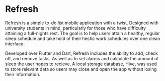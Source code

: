 # Refresh

Refresh is a simple to-do list mobile application with a twist. Designed with university students in mind, particularly for those who have difficulty attaining a full-nights rest. The goal is to help users attain a healthy, regular sleep schedule and take hold of their hectic work schedules over one clean interface.

Developed over Flutter and Dart, Refresh includes the ability to add, check off, and remove tasks. As well as to set alarms and calculate the amount of sleep the user hopes to recieve. A local storage database, Hive, was used to store relevant data so users may close and open the app without losing their information.
